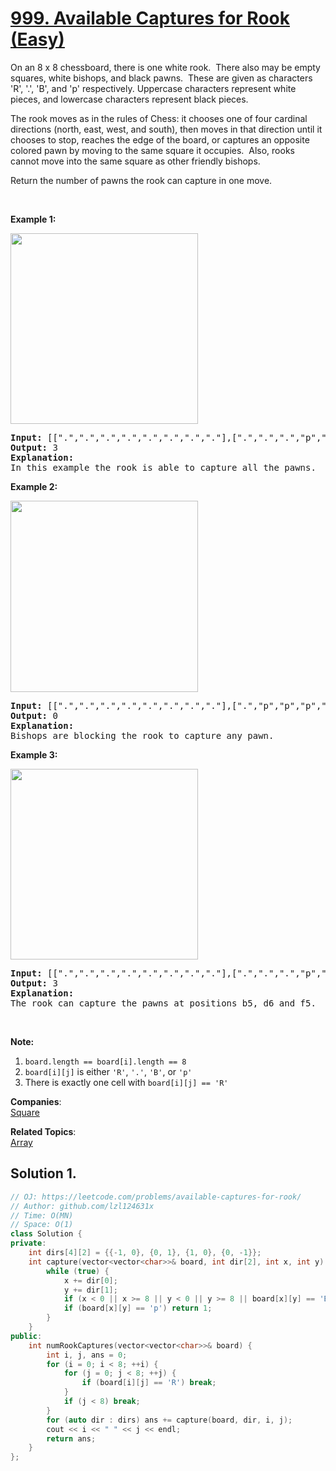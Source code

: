 # [999. Available Captures for Rook (Easy)](https://leetcode.com/problems/available-captures-for-rook/)

<p>On an 8 x 8 chessboard, there is one white rook.&nbsp; There also may be empty squares, white bishops, and black pawns.&nbsp; These are given as characters 'R', '.', 'B', and 'p' respectively. Uppercase characters represent white pieces, and lowercase characters represent black pieces.</p>

<p>The rook moves as in the rules of Chess: it chooses one of four cardinal directions (north, east, west, and south), then moves in that direction until it chooses to stop, reaches the edge of the board, or captures an opposite colored pawn by moving to the same square it occupies.&nbsp; Also, rooks cannot move into the same square as other friendly bishops.</p>

<p>Return the number of pawns the rook can capture in one move.</p>

<p>&nbsp;</p>

<p><strong>Example 1:</strong></p>

<p><img alt="" src="https://assets.leetcode.com/uploads/2019/02/20/1253_example_1_improved.PNG" style="width: 300px; height: 305px;"></p>

<pre><strong>Input: </strong><span id="example-input-1-1">[[".",".",".",".",".",".",".","."],[".",".",".","p",".",".",".","."],[".",".",".","R",".",".",".","p"],[".",".",".",".",".",".",".","."],[".",".",".",".",".",".",".","."],[".",".",".","p",".",".",".","."],[".",".",".",".",".",".",".","."],[".",".",".",".",".",".",".","."]]</span>
<strong>Output: </strong><span id="example-output-1">3</span>
<strong>Explanation: </strong>
In this example the rook is able to capture all the pawns.
</pre>

<p><strong>Example 2:</strong></p>

<p><img alt="" src="https://assets.leetcode.com/uploads/2019/02/19/1253_example_2_improved.PNG" style="width: 300px; height: 306px;"></p>

<pre><strong>Input: </strong><span id="example-input-2-1">[[".",".",".",".",".",".",".","."],[".","p","p","p","p","p",".","."],[".","p","p","B","p","p",".","."],[".","p","B","R","B","p",".","."],[".","p","p","B","p","p",".","."],[".","p","p","p","p","p",".","."],[".",".",".",".",".",".",".","."],[".",".",".",".",".",".",".","."]]</span>
<strong>Output: </strong><span id="example-output-2">0</span>
<strong>Explanation: </strong>
Bishops are blocking the rook to capture any pawn.
</pre>

<p><strong>Example 3:</strong></p>

<p><img alt="" src="https://assets.leetcode.com/uploads/2019/02/20/1253_example_3_improved.PNG" style="width: 300px; height: 305px;"></p>

<pre><strong>Input: </strong><span id="example-input-3-1">[[".",".",".",".",".",".",".","."],[".",".",".","p",".",".",".","."],[".",".",".","p",".",".",".","."],["p","p",".","R",".","p","B","."],[".",".",".",".",".",".",".","."],[".",".",".","B",".",".",".","."],[".",".",".","p",".",".",".","."],[".",".",".",".",".",".",".","."]]</span>
<strong>Output: </strong><span id="example-output-3">3</span>
<strong>Explanation: </strong>
The rook can capture the pawns at positions b5, d6 and f5.
</pre>

<p>&nbsp;</p>

<p><strong>Note:</strong></p>

<ol>
	<li><code>board.length == board[i].length == 8</code></li>
	<li><code>board[i][j]</code> is either <code>'R'</code>, <code>'.'</code>, <code>'B'</code>, or&nbsp;<code>'p'</code></li>
	<li>There is exactly one cell with <code>board[i][j] == 'R'</code></li>
</ol>


**Companies**:  
[Square](https://leetcode.com/company/square)

**Related Topics**:  
[Array](https://leetcode.com/tag/array/)

## Solution 1.

```cpp
// OJ: https://leetcode.com/problems/available-captures-for-rook/
// Author: github.com/lzl124631x
// Time: O(MN)
// Space: O(1)
class Solution {
private:
    int dirs[4][2] = {{-1, 0}, {0, 1}, {1, 0}, {0, -1}};
    int capture(vector<vector<char>>& board, int dir[2], int x, int y) {
        while (true) {
            x += dir[0];
            y += dir[1];
            if (x < 0 || x >= 8 || y < 0 || y >= 8 || board[x][y] == 'B') return 0;
            if (board[x][y] == 'p') return 1;
        }
    }
public:
    int numRookCaptures(vector<vector<char>>& board) {
        int i, j, ans = 0;
        for (i = 0; i < 8; ++i) {
            for (j = 0; j < 8; ++j) {
                if (board[i][j] == 'R') break;
            }
            if (j < 8) break;
        }
        for (auto dir : dirs) ans += capture(board, dir, i, j);
        cout << i << " " << j << endl;
        return ans;
    }
};
```